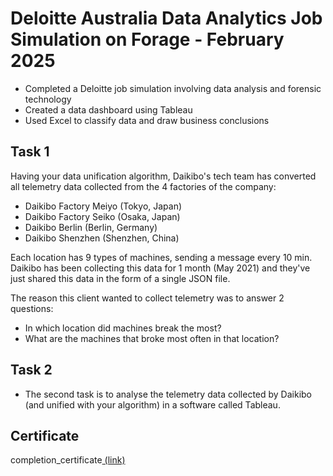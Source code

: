 # Deloitte Australia Data Analytics Job Simulation on Forage - February 2025

 * Completed a Deloitte job simulation involving data analysis and forensic
   technology 
 * Created a data dashboard using Tableau 
 * Used Excel to classify data and draw business conclusions

## Task 1 
Having your data unification algorithm, Daikibo's tech team has converted all telemetry data collected from the 4 factories of the company:
*	Daikibo Factory Meiyo (Tokyo, Japan)
*	Daikibo Factory Seiko (Osaka, Japan)
*	Daikibo Berlin (Berlin, Germany)
*	Daikibo Shenzhen (Shenzhen, China)

Each location has 9 types of machines, sending a message every 10 min. Daikibo has been collecting this data for 1 month (May 2021) and they've just shared this data in the form of a single JSON file.

The reason this client wanted to collect telemetry was to answer 2 questions:
*	In which location did machines break the most?
*	What are the machines that broke most often in that location?

## Task 2
* The second task is to analyse the telemetry data collected by Daikibo (and unified with your algorithm) in a software called Tableau.

## Certificate
completion_certificate<a href=https://github.com/Anjalikumariyes/Deloitte-Data-Analytics/blob/main/Certificate%20of%20Completion.pdf/completion_certificate.pdf> (link)</a>
